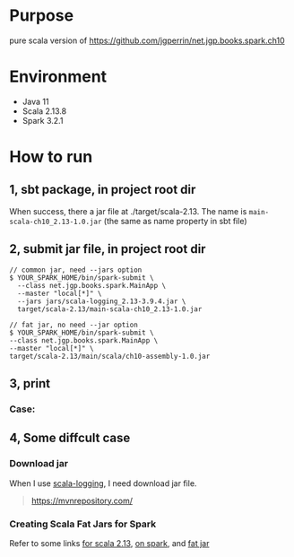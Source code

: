 # Purpose
pure scala version of https://github.com/jgperrin/net.jgp.books.spark.ch10

# Environment
- Java 11
- Scala 2.13.8
- Spark 3.2.1

# How to run
## 1, sbt package, in project root dir
When success, there a jar file at ./target/scala-2.13. The name is `main-scala-ch10_2.13-1.0.jar` (the same as name property in sbt file)

## 2, submit jar file, in project root dir
```
// common jar, need --jars option
$ YOUR_SPARK_HOME/bin/spark-submit \
  --class net.jgp.books.spark.MainApp \
  --master "local[*]" \
  --jars jars/scala-logging_2.13-3.9.4.jar \
  target/scala-2.13/main-scala-ch10_2.13-1.0.jar

// fat jar, no need --jar option
$ YOUR_SPARK_HOME/bin/spark-submit \
--class net.jgp.books.spark.MainApp \
--master "local[*]" \
target/scala-2.13/main/scala/ch10-assembly-1.0.jar
```

## 3, print

### Case:

## 4, Some diffcult case

### Download jar
When I use [scala-logging](https://github.com/lightbend/scala-logging), I need download jar file.
> https://mvnrepository.com/

### Creating Scala Fat Jars for Spark
Refer to some links [for scala 2.13](https://github.com/diegopacheco/scala-playground/blob/master/fatjar-assembly-sbt-1.5.0/build.sbt), [on spark](https://queirozf.com/entries/creating-scala-fat-jars-for-spark-on-sbt-with-sbt-assembly-plugin), and [fat jar](https://www.baeldung.com/scala/sbt-fat-jar)